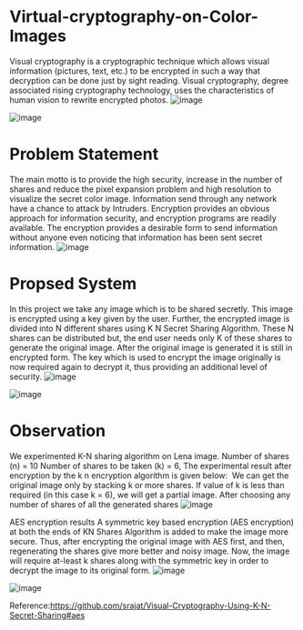 # Virtual-cryptography-on-Color-Images
Visual cryptography is a cryptographic technique which allows visual information (pictures, text, etc.) to be encrypted in such a way that decryption can be done just by sight reading. Visual cryptography, degree associated rising cryptography technology, uses the characteristics of human vision to rewrite encrypted photos. 
![image](https://user-images.githubusercontent.com/69750612/118719595-4c2a6380-b846-11eb-9c18-3880c1d7d24d.png)

![image](https://user-images.githubusercontent.com/69750612/118719640-58aebc00-b846-11eb-8c12-daea58252c97.png)

# Problem Statement
The main motto is to provide the high security, increase in the number of shares and reduce the pixel expansion problem and high resolution to visualize the secret color image. Information send through any network have a chance to attack by Intruders. Encryption provides an obvious approach for information security, and encryption programs are readily available. The encryption provides a desirable form to send information without anyone even noticing that information has been sent secret information.
![image](https://user-images.githubusercontent.com/69750612/118719696-6e23e600-b846-11eb-82a7-02a882b58c6b.png)

# Propsed System
In this project we take any image which is to be shared secretly. This image is encrypted using a key given by the user. Further, the encrypted image is divided into N different shares using K N Secret Sharing Algorithm. These N shares can be distributed but, the end user needs only K of these shares to generate the original image. After the original image is generated it is still in encrypted form. The key which is used to encrypt the image originally is now required again to decrypt it, thus providing an additional level of security.
![image](https://user-images.githubusercontent.com/69750612/118719764-7ed45c00-b846-11eb-95b1-6843b8030645.png)

![image](https://user-images.githubusercontent.com/69750612/118719893-9f9cb180-b846-11eb-844f-d1bee55f4904.png)

# Observation

We experimented K-N sharing algorithm on Lena image.
Number of shares (n) = 10
Number of shares to be taken (k) = 6,
The experimental result after encryption by the k n encryption algorithm is given below: 
We can get the original image only by stacking k or more shares. If value of k is less than required (in this case k = 6), we will get a partial image. After choosing any number of shares of all the generated shares
![image](https://user-images.githubusercontent.com/69750612/118719997-b80ccc00-b846-11eb-88b3-32240705bdc1.png)

AES encryption results
          A symmetric key based encryption (AES encryption) at both the ends of KN Shares
           Algorithm is added to make the image more secure.
 Thus, after encrypting the original image with AES first, and then, regenerating the shares give more better and noisy image. Now, the image will require at-least k shares  along with the symmetric key in order to decrypt the image to its original form.
![image](https://user-images.githubusercontent.com/69750612/118720107-d1ae1380-b846-11eb-9038-2e34cc5b923e.png)

![image](https://user-images.githubusercontent.com/69750612/118720130-d96db800-b846-11eb-8456-7d2ebd8d0c61.png)

Reference:https://github.com/srajat/Visual-Cryptography-Using-K-N-Secret-Sharing#aes
